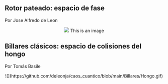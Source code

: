 ## Rotor pateado: espacio de fase
Por Jose Alfredo de Leon

<p align="center">

  <img src=![](https://github.com/deleonja/caos_cuantico/blob/main/rotor_pateado/rotor_pateado.gif)>
  This is an image

</p>

## Billares clásicos: espacio de colisiones del hongo
Por Tomás Basile

<div align="center">![](https://github.com/deleonja/caos_cuantico/blob/main/Billares/Hongo.gif)</div>
